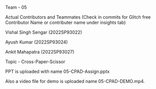 Team - 05 

Actual Contributors and Teammates (Check in commits for Glitch free Contributor Name or contributer name under insights tab)

Vishal Singh Sengar (2022SP93022)

Ayush Kumar (2022SP93024)

Ankit Mahapatra (2022SP93027)

Topic - Cross-Paper-Scissor



PPT is uploaded with name 05-CPAD-Assign.pptx

Also a video file for demo is uploaded name 05-CPAD-DEMO.mp4.

